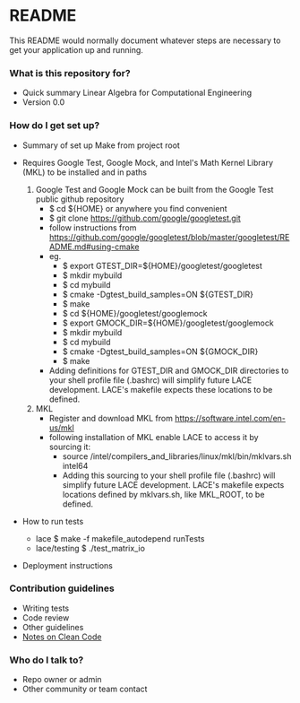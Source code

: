 # README #

This README would normally document whatever steps are necessary to get your application up and running.

### What is this repository for? ###

* Quick summary
Linear Algebra for Computational Engineering
* Version
0.0

### How do I get set up? ###

* Summary of set up
Make from project root
* Requires Google Test, Google Mock, and Intel's Math Kernel Library (MKL) to be installed and in paths
	1. Google Test and Google Mock can be built from the Google Test public github repository
		* $ cd ${HOME} or anywhere you find convenient
		* $ git clone https://github.com/google/googletest.git 
		* follow instructions from https://github.com/google/googletest/blob/master/googletest/README.md#using-cmake
		* eg.
			* $ export GTEST_DIR=${HOME}/googletest/googletest
			* $ mkdir mybuild
			* $ cd mybuild
			* $ cmake -Dgtest_build_samples=ON ${GTEST_DIR}
			* $ make
			* $ cd ${HOME}/googletest/googlemock
			* $ export GMOCK_DIR=${HOME}/googletest/googlemock
			* $ mkdir mybuild
			* $ cd mybuild
			* $ cmake -Dgtest_build_samples=ON ${GMOCK_DIR}
			* $ make
		* Adding definitions for GTEST_DIR and GMOCK_DIR directories to your shell profile file (.bashrc) will simplify future LACE development. LACE's makefile expects these locations to be defined.  
	2. MKL
		* Register and download MKL from https://software.intel.com/en-us/mkl
		* following installation of MKL enable LACE to access it by sourcing it:
			* source <path-to-installation>/intel/compilers_and_libraries/linux/mkl/bin/mklvars.sh intel64
			* Adding this sourcing to your shell profile file (.bashrc) will simplify future LACE development. LACE's makefile expects locations defined by mklvars.sh, like MKL_ROOT, to be defined.  

* How to run tests
	* lace $ make -f makefile_autodepend runTests
	* lace/testing $ ./test_matrix_io
* Deployment instructions

### Contribution guidelines ###

* Writing tests
* Code review
* Other guidelines
* [Notes on Clean Code](https://bitbucket.org/swood20/lace/wiki/Notes%20on%20Clean%20Code)

### Who do I talk to? ###

* Repo owner or admin
* Other community or team contact